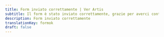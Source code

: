 ```yaml
---
title: Form inviato correttamente | Ver Artis
subtitle: Il form è stato inviato correttamente, grazie per averci contattato
description: Form inviato correttamente
translationKey: formok
draft: false
---
```

